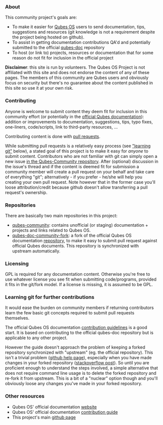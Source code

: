 ### About

This community project's goals are:

* To make it easier for [Qubes OS](https://www.qubes-os.org/) users to send documentation, tips, suggestions and resources (git knowledge is not a requirement despite the project being hosted on github).
* To assist in getting documentation contributions QA'd and potentially submitted to the official [qubes-doc](https://github.com/QubesOS/qubes-doc) repository
* To host (or link to) projects, resources or documentation that for some reason do not fit for inclusion in the official project

**Disclaimer**: this site is run by volunteers. The Qubes OS Project is not affiliated with this site and does not endorse the content of any of these pages. The members of this community are Qubes users and obviously focus on security but there's no guarantee about the content published in this site so use it at your own risk.

### Contributing

Anyone is welcome to submit content they deem fit for inclusion in this community effort (or potentially in the [official Qubes documentation](https://www.qubes-os.org/doc/)): addition or improvements to documentation, suggestions, tips, typo fixes, one-liners, code/scripts, link to third-party resources, ...

Contributing content is done with [pull requests](https://help.github.com/articles/about-pull-requests).

While submitting pull requests is a relatively easy process (see ["learning git"](#learning-git) below), a stated goal of this project is to make it easy for *anyone* to submit content. Contributors who are not familiar with git can simply open a new issue [in the Qubes-Community repository](https://github.com/Qubes-Community/Qubes-Community/issues).  After (optional) discussion in the issue's thread and if the content is deemed fit for submission a community member will create a pull request on your behalf and take care of everything "git"; alternatively - if you prefer - he/she will help you creating your own pull request. Note however that in the former case you'll loose attribution/credit because github doesn't allow transferring a pull request's ownership.

### Repositories

There are basically two main repositories in this project:
- [qubes-community](https://github.com/Qubes-Community/Qubes-Community): contains unofficial (or staging) documentation + projects and links related to Qubes OS.
- [qubes-doc-community-fork](qubes-doc-community-fork): a fork of the official Qubes OS documentation [repository](https://github.com/QubesOS/qubes-doc), to make it easy to submit pull request against official Qubes documents. This repository is synchronized with upstream automatically.

### Licensing

GPL is required for any documentation content. Otherwise you're free to use whatever license you see fit when submitting code/programs, provided it fits in the git/fork model. If a license is missing, it is assumed to be GPL. 

<a name="learning-git"></a>
### Learning git for further contributions

It would ease the burden on community members if returning contributors learn the few basic git concepts required to submit pull requests themselves.

The official Qubes OS documentation [contribution guidelines](https://www.qubes-os.org/doc/doc-guidelines/) is a good start. It is based on contributing to the official qubes-doc repository but is applicable to any other project.

However the guide doesn't approach the problem of keeping a forked repository synchronized with "upstream" (eg. the official repository). This isn't a trivial problem ([github help page](https://help.github.com/articles/syncing-a-fork/)), especially when you have made changes in your forked repository ([stackoverflow post](https://stackoverflow.com/questions/7244321/how-do-i-update-a-github-forked-repository)). So until you are proficient enough to understand the steps involved, a simple alternative that does not require command line usage is to delete the forked repository and re-fork it from upstream. This is a bit of a "nuclear" option though and you'll obviously loose any changes you've made in your forked repository.

### Other resources

* Qubes OS' official documentation [website](https://www.qubes-os.org/doc/)
* Qubes OS' official documentation [contribution guide](https://www.qubes-os.org/doc/doc-guidelines/)
* This project's main [github page](https://github.com/Qubes-Community/)

